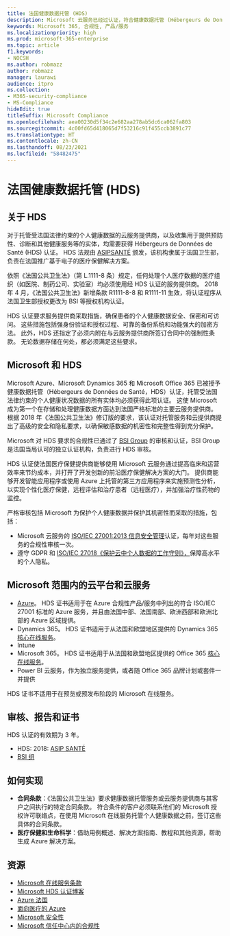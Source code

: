 ```yaml
---
title: 法国健康数据托管 (HDS)
description: Microsoft 云服务已经过认证，符合健康数据托管 (Hébergeurs de Données de Santé) 标准。
keywords: Microsoft 365, 合规性, 产品/服务
ms.localizationpriority: high
ms.prod: microsoft-365-enterprise
ms.topic: article
f1.keywords:
- NOCSH
ms.author: robmazz
author: robmazz
manager: laurawi
audience: itpro
ms.collection:
- M365-security-compliance
- MS-Compliance
hideEdit: true
titleSuffix: Microsoft Compliance
ms.openlocfilehash: aea00230d5f34c2e682aa278ab5dc6ca062fa803
ms.sourcegitcommit: 4c00fd65d418065d7f53216c91f455ccb3891c77
ms.translationtype: HT
ms.contentlocale: zh-CN
ms.lasthandoff: 08/23/2021
ms.locfileid: "58482475"
---
```

# <a name="health-data-hosting-hds-france"></a>法国健康数据托管 (HDS)

## <a name="about-hds"></a>关于 HDS

对于托管受法国法律约束的个人健康数据的云服务提供商，以及收集用于提供预防性、诊断和其他健康服务等的实体，均需要获得 Hébergeurs de Données de Santé (HDS) 认证。 HDS 法规由 [ ASIPSANTÉ](https://esante.gouv.fr/) 颁发，该机构隶属于法国卫生部，负责在法国推广基于电子的医疗保健解决方案。

依照《法国公共卫生法》（第 L.1111-8 条）规定，任何处理个人医疗数据的医疗组织（如医院、制药公司、实验室）均必须使用经 HDS 认证的服务提供商。 2018 年 4 月，《法国公共卫生法》新增条款 R1111-8-8 和 R1111-11 生效，将认证程序从法国卫生部授权更改为 BSI 等授权机构认证。

HDS 认证要求服务提供商采取措施，确保患者的个人健康数据安全、保密和可访问。 这些措施包括强身份验证和授权过程、可靠的备份系统和功能强大的加密方法。 此外，HDS 还指定了必须内附在与云服务提供商所签订合同中的强制性条款。 无论数据存储在何处，都必须满足这些要求。

## <a name="microsoft-and-hds"></a>Microsoft 和 HDS

Microsoft Azure、Microsoft Dynamics 365 和 Microsoft Office 365 已被授予健康数据托管（Hébergeurs de Données de Santé，HDS）认证，托管受法国法律约束的个人健康状况数据的所有实体均必须获得此项认证。 这使 Microsoft 成为第一个在存储和处理健康数据方面达到法国严格标准的主要云服务提供商。 根据 2018 年《法国公共卫生法》修订版的要求，该认证对托管服务和云提供商提出了高级的安全和隐私要求，以确保敏感数据的机密性和完整性得到充分保护。

Microsoft 对 HDS 要求的合规性已通过了 [BSI Group](https://www.bsigroup.com/fr-FR/) 的审核和认证，BSI Group 是法国当局认可的独立认证机构，负责进行 HDS 审核。

HDS 认证使法国医疗保健提供商能够使用 Microsoft 云服务通过提高临床和运营效率来节约成本，并打开了开发创新的前沿医疗保健解决方案的大门。 提供商能够开发智能应用程序或使用 Azure 上托管的第三方应用程序来实施预测性分析，以实现个性化医疗保健，远程评估和治疗患者（远程医疗），并加强治疗性药物的监控。

严格审核包括 Microsoft 为保护个人健康数据并保护其机密性而采取的措施，包括：

- Microsoft 云服务的 [ISO/IEC 27001:2013 信息安全管理](offering-iso-27001.md)认证，每年对这些服务的合规性审核一次。
- 遵守 GDPR 和 [ISO/IEC 27018《保护云中个人数据的工作守则》，](offering-iso-27018.md)保障高水平的个人隐私。

## <a name="microsoft-in-scope-cloud-platforms--services"></a>Microsoft 范围内的云平台和云服务

- [Azure](https://aka.ms/AzureCompliance)。 HDS 证书适用于在 Azure 合规性产品/服务中列出的符合 ISO/IEC 27001 标准的 Azure 服务，并且由法国中部、法国南部、欧洲西部和欧洲北部的 Azure 区域提供。
- Dynamics 365。 HDS 证书适用于从法国和欧盟地区提供的 Dynamics 365 [核心在线服务](https://aka.ms/Online-Services-Terms)。
- Intune
- Microsoft 365。 HDS 证书适用于从法国和欧盟地区提供的 Office 365 [核心在线服务](https://aka.ms/Online-Services-Terms)。
- Power BI 云服务，作为独立服务提供，或者随 Office 365 品牌计划或套件一并提供

HDS 证书不适用于在预览或预发布阶段的 Microsoft 在线服务。

## <a name="audits-reports-and-certificates"></a>审核、报告和证书

HDS 认证的有效期为 3 年。

- HDS: 2018: [ASIP SANTÉ](https://esante.gouv.fr/)
- [BSI 组](https://www.bsigroup.com/fr-FR/Nos-services/Certification/Recherche-dans-le-repertoire-des-certificats-et-des-clients/Resultats-de-la-recherche-dans-le-repertoire-des-certificats-et-des-clients/?searchkey=licence%3dHDS%2b701569%26company%3dMicrosoft%2bCorp&licencenumber=HDS%20701569)

## <a name="how-to-implement"></a>如何实现

- **合同条款**：《法国公共卫生法》要求健康数据托管服务或云服务提供商与其客户之间执行的特定合同条款。 符合条件的客户必须联系他们的 Microsoft 授权许可联络点，在使用 Microsoft 在线服务托管个人健康数据之前，签订这些具体的合同条款。
- **医疗保健和生命科学**：借助用例概述、解决方案指南、教程和其他资源，帮助生成 Azure 解决方案。

## <a name="resources"></a>资源

- [Microsoft 在线服务条款](https://aka.ms/Online-Services-Terms)
- [Microsoft HDS 认证博客](https://news.microsoft.com/2018/11/06/microsoft-1er-acteur-majeur-du-cloud-public-a-etre-certifie-hebergeur-de-donnees-de-sante-en-france/)
- [Azure 法国](https://azure.microsoft.com/global-infrastructure/france/)
- [面向医疗的 Azure](https://azure.microsoft.com/industries/healthcare/)
- [Microsoft 安全性](https://www.microsoft.com/security)
- [Microsoft 信任中心内的合规性](https://www.microsoft.com/trust-center/compliance/compliance-overview)
